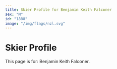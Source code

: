 ```yaml
---
title: Skier Profile for Benjamin Keith Falconer
sex: "M"
id: "1888"
image: "/img/flags/nzl.svg" 
---
```


# Skier Profile

This page is for: Benjamin Keith Falconer.
    